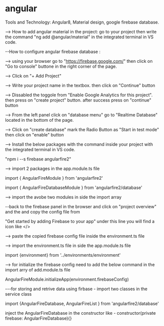 # angular

Tools and Technology:  Angular8, Material design, google firebase database.

--> How to add angular material in the project: go to your project then write the command "ng add @angular/material" in the integrated terminal in VS code.

--How to configure angular firebase database :

--> using your browser go to "https://firebase.google.com/" then click on "Go to console" buttone in the right corner of the page. 

--> Click on "+ Add Project"

--> Write your project name in the textbox. then click on "Continue" button

--> Dissabled the toggole from "Enable Google Analytics for this project". then press on "create project" button. after success press on "continue" button

--> From the left panel click on "database menu" go to "Realtime Database" located in the bottom of the page.

--> Click on "create database" mark the Radio Button as "Start in test mode" then click on "enable" button


--> Install the below packages with the command inside your project with the integrated terminal in VS code.

   "npm i --s firebase angularfire2"

--> import 2 packages in the app.module.ts file

import { AngularFireModule } from 'angularfire2'

import { AngularFireDatabaseModule } from 'angularfire2/database'

--> import the avobe two modules in side the import array

--back to the firebase panel in the browser and click on "project overview" and the  and copy the config file from 
 
 "Get started by adding Firebase to your app" under this line you will find a icon like </>

--> paste the copied firebase config file inside the environment.ts file

--> import the environment.ts file in side the app.module.ts file

  import {environment} from '../environments/environment'

--> for initialize the firebase config need to add the below command in the import arry of add.module.ts file

  AngularFireModule.initializeApp(environment.firebaseConfig) 

---for storing and retrive data using firbase - import two classes in the service class

import {AngularFireDatabase, AngularFireList } from 'angularfire2/database'

inject the AngularFireDatabase in the constructor like - constructor(private firebase: AngularFireDatabase){}

